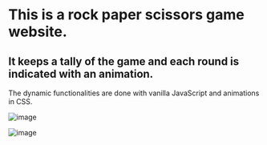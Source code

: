 # This is a rock paper scissors game website.

## It keeps a tally of the game and each round is indicated with an animation.
The dynamic functionalities are done with vanilla JavaScript and animations  in CSS.

![image](https://user-images.githubusercontent.com/61703808/161849310-156f891f-0be7-40fe-844d-3aebcaafe2a4.png)

![image](https://user-images.githubusercontent.com/61703808/161849333-8ac3737b-8986-42e5-a187-a52742970e83.png)

